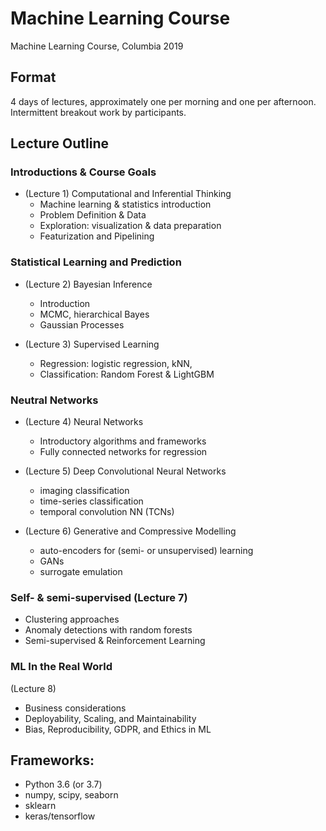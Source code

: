 # Machine Learning Course

Machine Learning Course, Columbia 2019

## Format 

4 days of lectures, approximately one per morning and one per afternoon. Intermittent breakout work by participants.

## Lecture Outline 

### Introductions & Course Goals

* (Lecture 1) Computational and Inferential Thinking
   * Machine learning & statistics introduction
   * Problem Definition & Data
   * Exploration: visualization & data preparation
   * Featurization and Pipelining

### Statistical Learning and Prediction

* (Lecture 2) Bayesian Inference
   * Introduction
   * MCMC, hierarchical Bayes
   * Gaussian Processes
    	
* (Lecture 3) Supervised Learning
   * Regression: logistic regression, kNN, 
   * Classification: Random Forest & LightGBM

### Neutral Networks
* (Lecture 4) Neural Networks
   * Introductory algorithms and frameworks
   * Fully connected networks for regression
  
* (Lecture 5) Deep Convolutional Neural Networks
   * imaging classification
   * time-series classification
   * temporal convolution NN (TCNs)

* (Lecture 6) Generative and Compressive Modelling
   * auto-encoders for (semi- or unsupervised) learning
   * GANs
   * surrogate emulation

### Self- & semi-supervised (Lecture 7)
   * Clustering approaches
   * Anomaly detections with random forests
   * Semi-supervised & Reinforcement Learning

### ML In the Real World

(Lecture 8) 

* Business considerations
* Deployability, Scaling, and Maintainability
* Bias, Reproducibility, GDPR, and Ethics in ML


## Frameworks:
  * Python 3.6 (or 3.7)
  * numpy, scipy, seaborn
  * sklearn
  * keras/tensorflow
 